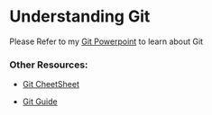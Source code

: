# Understanding Git
Please Refer to my [Git Powerpoint](https://github.com/matthew9510/UnderstandingGit/blob/master/Git%20Presentation.pptx) to learn about Git

### Other Resources:
* [Git CheetSheet](https://services.github.com/on-demand/downloads/github-git-cheat-sheet.pdf)

* [Git Guide](http://rogerdudler.github.io/git-guide/)

